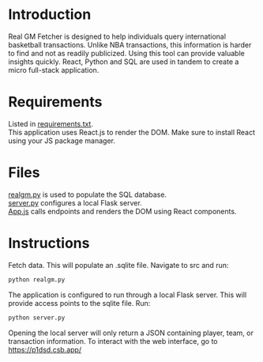 # Introduction
Real GM Fetcher is designed to help individuals query international basketball transactions. Unlike NBA transactions, this information is harder to find and not as readily publicized. Using this tool can provide valuable insights quickly. React, Python and SQL are used in tandem to create a micro full-stack application.

# Requirements
Listed in [requirements.txt](requirements.txt).  
This application uses React.js to render the DOM. Make sure to install React using your JS package manager.

# Files
[realgm.py](src/realgm.py) is used to populate the SQL database.  
[server.py](src/server.py) configures a local Flask server.   
[App.js](src/App.js) calls endpoints and renders the DOM using React components.

# Instructions  
Fetch data. This will populate an .sqlite file. Navigate to src and run:  
```python
python realgm.py
```
The application is configured to run through a local Flask server. This will provide access points to the sqlite file. Run: 
```python
python server.py
```
Opening the local server will only return a JSON containing player, team, or transaction information. To interact with the web interface, go to https://p1dsd.csb.app/
